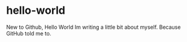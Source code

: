 # hello-world
New to Github, Hello World
Im writing a little bit about myself.
Because GitHub told me to. 
